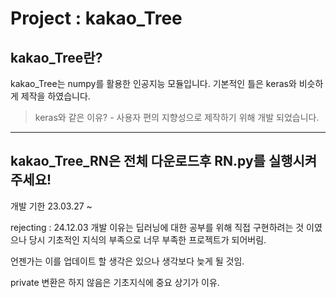 # Project : kakao_Tree
kakao_Tree란?
--
kakao_Tree는 numpy를 활용한 인공지능 모듈입니다.
기본적인 틀은 keras와 비슷하게 제작을 하였습니다.
> keras와 같은 이유? - 사용자 편의 지향성으로 제작하기 위해 개발 되었습니다.


---

kakao_Tree_RN은 전체 다운로드후 RN.py를 실행시켜 주세요!
--

개발 기한 23.03.27 ~


rejecting : 24.12.03
개발 이유는 딥러닝에 대한 공부를 위해 직접 구현하려는 것 이였으나
당시 기초적인 지식의 부족으로 너무 부족한 프로젝트가 되어버림.

언젠가는 이를 업데이트 할 생각은 있으나 생각보다 늦게 될 것임.

private 변환은 하지 않음은 기초지식에 중요 상기가 이유.
